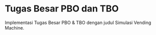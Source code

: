 # Tugas Besar PBO dan TBO
Implementasi Tugas Besar PBO &amp; TBO dengan judul Simulasi Vending Machine.
